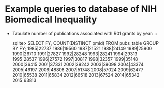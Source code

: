 Example queries to database of NIH Biomedical Inequality
========================================

* Tabulate number of publications associated with R01 grants by year: ::

  sqlite> SELECT FY, COUNT(DISTINCT pmid) FROM pubs_table GROUP BY FY;
  1985|22737
  1986|19560
  1987|21521
  1988|24149
  1989|25900
  1990|26710
  1991|27827
  1992|28248
  1993|28241
  1994|29313
  1995|28537
  1996|27572
  1997|30817
  1998|32357
  1999|35148
  2000|36415
  2001|37331
  2002|39242
  2003|39098
  2004|43374
  2005|46197
  2006|48808
  2007|51748
  2008|57024
  2009|62477
  2010|65538
  2011|65834
  2012|66518
  2013|67524
  2014|65342
  2015|63813
